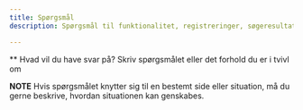 ```yaml
---
title: Spørgsmål
description: Spørgsmål til funktionalitet, registreringer, søgeresultater m.m.

---
```


** Hvad vil du have svar på?
Skriv spørgsmålet eller det forhold du er i tvivl om

**NOTE** Hvis spørgsmålet knytter sig til en bestemt side eller situation, må du gerne beskrive, hvordan situationen kan genskabes.
